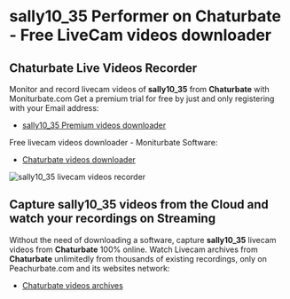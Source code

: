 # sally10_35 Performer on Chaturbate - Free LiveCam videos downloader

## Chaturbate Live Videos Recorder

Monitor and record livecam videos of **sally10_35** from **Chaturbate** with Moniturbate.com
Get a premium trial for free by just and only registering with your Email address:
* [sally10_35 Premium videos downloader](https://moniturbate.com/request-demo-licence-key.html)

Free livecam videos downloader - Moniturbate Software:
* [Chaturbate videos downloader](https://moniturbate.com/moniturbate-download-software.html)

![sally10_35 livecam videos recorder](https://peachurnet.com/templates/moniturbate-software.png)


## Capture sally10_35 videos from the Cloud and watch your recordings on Streaming

Without the need of downloading a software, capture **sally10_35** livecam videos from **Chaturbate** 100% online.
Watch Livecam archives from **Chaturbate** unlimitedly from thousands of existing recordings, only on Peachurbate.com and its websites network:
* [Chaturbate videos archives](https://peachurnet.com/)